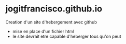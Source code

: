 # jogitfrancisco.github.io

Creation d'un site d'hebergement avec github
- mise en place d'un fichier html
- le site devrait etre capable d'heberger tous qu'on peut
